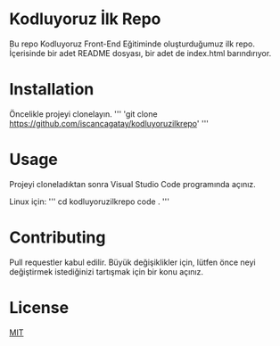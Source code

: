 # Kodluyoruz İlk Repo
Bu repo Kodluyoruz Front-End Eğitiminde oluşturduğumuz ilk repo. İçerisinde bir adet README dosyası, bir adet de index.html barındırıyor.
# Installation
Öncelikle projeyi clonelayın.
'''
'git clone https://github.com/iscancagatay/kodluyoruzilkrepo'
'''
# Usage
Projeyi cloneladıktan sonra Visual Studio Code programında açınız.

Linux için:
'''
 cd kodluyoruzilkrepo
code .
'''
# Contributing
Pull requestler kabul edilir. Büyük değişiklikler için, lütfen önce neyi değiştirmek istediğinizi tartışmak için bir konu açınız.

# License
[MIT](https://choosealicense.com/licenses/mit/)
